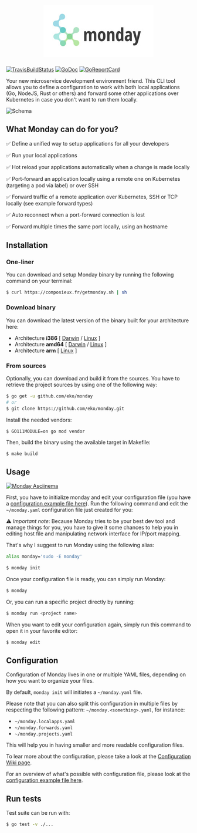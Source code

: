 <h1 align="center"><img src="misc/logo.jpg" title="Monday: dev tool for local app and port-forwarding" alt="Monday: dev tool for local app and port-forwarding"></h1>

[![TravisBuildStatus](https://api.travis-ci.org/eko/monday.svg?branch=master)](https://travis-ci.org/eko/monday)
[![GoDoc](https://godoc.org/github.com/eko/monday?status.png)](https://godoc.org/github.com/eko/monday)
[![GoReportCard](https://goreportcard.com/badge/github.com/eko/monday)](https://goreportcard.com/report/github.com/eko/monday)


Your new microservice development environment friend. This CLI tool allows you to define a configuration to work with both local applications (Go, NodeJS, Rust or others) and forward some other applications over Kubernetes in case you don't want to run them locally.

![Schema](https://github.com/eko/monday/blob/master/misc/schema.jpg?raw=true)

## What Monday can do for you?

✅ Define a unified way to setup applications for all your developers

✅ Run your local applications

✅ Hot reload your applications automatically when a change is made locally

✅ Port-forward an application locally using a remote one on Kubernetes (targeting a pod via label) or over SSH

✅ Forward traffic of a remote application over Kubernetes, SSH or TCP locally (see example forward types)

✅ Auto reconnect when a port-forward connection is lost

✅ Forward multiple times the same port locally, using an hostname

## Installation

### One-liner

You can download and setup Monday binary by running the following command on your terminal:

```bash
$ curl https://composieux.fr/getmonday.sh | sh
```

### Download binary

You can download the latest version of the binary built for your architecture here:

* Architecture **i386** [
    [Darwin](https://github.com/eko/monday/releases/latest/download/monday-darwin-386) /
    [Linux](https://github.com/eko/monday/releases/latest/download/monday-linux-386)
]
* Architecture **amd64** [
    [Darwin](https://github.com/eko/monday/releases/latest/download/monday-darwin-amd64) /
    [Linux](https://github.com/eko/monday/releases/latest/download/monday-linux-amd64)
]
* Architecture **arm** [
    [Linux](https://github.com/eko/it/releases/latest/download/monday-linux-arm)
]

### From sources

Optionally, you can download and build it from the sources. You have to retrieve the project sources by using one of the following way:
```bash
$ go get -u github.com/eko/monday
# or
$ git clone https://github.com/eko/monday.git
```

Install the needed vendors:

```
$ GO111MODULE=on go mod vendor
```

Then, build the binary using the available target in Makefile:
```bash
$ make build
```

## Usage

[![Monday Asciinema](https://asciinema.org/a/LyhH2Gdz4JBo5bThPisZPTLpe.svg)](https://asciinema.org/a/LyhH2Gdz4JBo5bThPisZPTLpe)

First, you have to initialize monday and edit your configuration file (you have a [configuration example file here](https://raw.githubusercontent.com/eko/monday/master/example.yaml)).
Run the following command and edit the `~/monday.yaml` configuration file just created for you:

⚠️ *Important note*: Because Monday tries to be your best dev tool and manage things for you, you have to give it some chances to help you in editing host file and manipulating network interface for IP/port mapping.

That's why I suggest to run Monday using the following alias:

```bash
alias monday='sudo -E monday'
```

```bash
$ monday init
```

Once your configuration file is ready, you can simply run Monday:

```bash
$ monday
```

Or, you can run a specific project directly by running:

```bash
$ monday run <project name>
```

When you want to edit your configuration again, simply run this command to open it in your favorite editor:

```bash
$ monday edit
```

## Configuration

Configuration of Monday lives in one or multiple YAML files, depending on how you want to organize your files.

By default, `monday init` will initiates a `~/monday.yaml` file.

Please note that you can also split this configuration in multiple files by respecting the following pattern: `~/monday.<something>.yaml`, for instance:
* `~/monday.localapps.yaml`
* `~/monday.forwards.yaml`
* `~/monday.projects.yaml`

This will help you in having smaller and more readable configuration files.

To lear more about the configuration, please take a look at the [Configuration Wiki page](https://github.com/eko/monday/wiki/Configuration).

For an overview of what's possible with configuration file, please look at the [configuration example file here](https://raw.githubusercontent.com/eko/monday/master/example.yaml).

## Run tests

Test suite can be run with:

```bash
$ go test -v ./...
```
